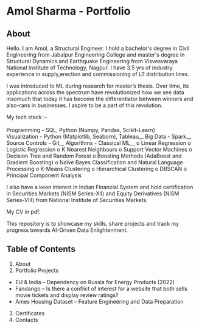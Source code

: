 # Amol Sharma - Portfolio

## About 

Hello. I am Amol, a Structural Engineer. I hold a bachelor's degree in Civil Engineering from Jabalpur Engineering College and master's degree in Structural Dynamics and Earthquake Engineering from Visvesvaraya National Institute of Technology, Nagpur. I have 3.5 yrs of industry experience in supply,erection and commissioning of LT distribution lines.

I was introduced to ML during research for master’s thesis. Over time, its applications across the spectrum have revolutionized how we see data insomuch that today it has become the differentiator between winners and also-rans in businesses. I aspire to be a part of this revolution. 

My tech stack :-<br />  
Programming - SQL, Python (Numpy, Pandas, Scikit-Learn)<br />
Visualization - Python (Matplotlib, Seaborn), Tableau__
Big Data - Spark__
Source Controls - Git__
Algorithms - Classical ML__ 
             o	Linear Regression
             o	Logistic Regression
             o  K Nearest Neighbours
             o	Support Vector Machines
             o	Decision Tree and Random Forest
             o	Boosting Methods (AdaBoost and Gradient Boosting)
             o	Naïve Bayes Classification and Natural Language Processing
             o	K-Means Clustering
             o	Hierarchical Clustering
             o	DBSCAN
             o	Principal Component Analysis

I also have a keen interest in Indian Financial System and hold certification in Securities Markets (NISM Series-XII) and Equity Derivatives (NISM Series-VIII) from National Institute of Securities Markets.

My CV in pdf.

This repository is to showcase my skills, share projects and track my progress towards AI-Driven Data Enlightenment.

## Table of Contents

1. About
2. Portfolio Projects
 * EU & India – Dependency on Russia for Energy Products (2022)
 * Fandango – Is there a conflict of interest for a website that both sells movie tickets and display review ratings?
 * Ames Housing Dataset – Feature Engineering and Data Preparation
3. Certificates
4. Contacts
